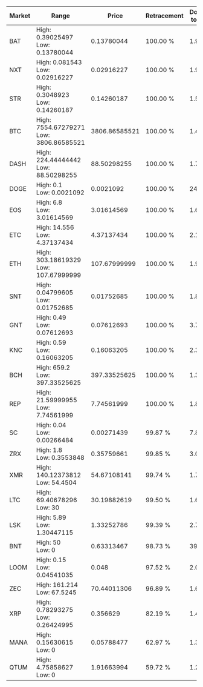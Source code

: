 | Market | Range | Price| Retracement | Doubles to 50% |
| --- | --- | --- | --- | --- |
| BAT | High: 0.39025497<br />Low: 0.13780044 | 0.13780044 | 100.00 % | 1.92 |
| NXT | High: 0.081543<br />Low: 0.02916227 | 0.02916227 | 100.00 % | 1.90 |
| STR | High: 0.3048923<br />Low: 0.14260187 | 0.14260187 | 100.00 % | 1.57 |
| BTC | High: 7554.67279271<br />Low: 3806.86585521 | 3806.86585521 | 100.00 % | 1.49 |
| DASH | High: 224.44444442<br />Low: 88.50298255 | 88.50298255 | 100.00 % | 1.77 |
| DOGE | High: 0.1<br />Low: 0.0021092 | 0.0021092 | 100.00 % | 24.21 |
| EOS | High: 6.8<br />Low: 3.01614569 | 3.01614569 | 100.00 % | 1.63 |
| ETC | High: 14.556<br />Low: 4.37137434 | 4.37137434 | 100.00 % | 2.16 |
| ETH | High: 303.18619329<br />Low: 107.67999999 | 107.67999999 | 100.00 % | 1.91 |
| SNT | High: 0.04799605<br />Low: 0.01752685 | 0.01752685 | 100.00 % | 1.87 |
| GNT | High: 0.49<br />Low: 0.07612693 | 0.07612693 | 100.00 % | 3.72 |
| KNC | High: 0.59<br />Low: 0.16063205 | 0.16063205 | 100.00 % | 2.34 |
| BCH | High: 659.2<br />Low: 397.33525625 | 397.33525625 | 100.00 % | 1.33 |
| REP | High: 21.59999955<br />Low: 7.74561999 | 7.74561999 | 100.00 % | 1.89 |
| SC | High: 0.04<br />Low: 0.00266484 | 0.00271439 | 99.87 % | 7.86 |
| ZRX | High: 1.8<br />Low: 0.3553848 | 0.35759661 | 99.85 % | 3.01 |
| XMR | High: 140.12373812<br />Low: 54.4504 | 54.67108141 | 99.74 % | 1.78 |
| LTC | High: 69.40678296<br />Low: 30 | 30.19882619 | 99.50 % | 1.65 |
| LSK | High: 5.89<br />Low: 1.30447115 | 1.33252786 | 99.39 % | 2.70 |
| BNT | High: 50<br />Low: 0 | 0.63313467 | 98.73 % | 39.49 |
| LOOM | High: 0.15<br />Low: 0.04541035 | 0.048 | 97.52 % | 2.04 |
| ZEC | High: 161.214<br />Low: 67.5245 | 70.44011306 | 96.89 % | 1.62 |
| XRP | High: 0.78293275<br />Low: 0.26424995 | 0.356629 | 82.19 % | 1.47 |
| MANA | High: 0.15630615<br />Low: 0 | 0.05788477 | 62.97 % | 1.35 |
| QTUM | High: 4.75858627<br />Low: 0 | 1.91663994 | 59.72 % | 1.24 |

